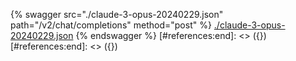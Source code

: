 [#references:start]: <> ({ "template": "openapi" })
[#references:start]: <> ({ "template": "openapi" })
{% swagger src="./claude-3-opus-20240229.json" path="/v2/chat/completions" method="post" %}
[./claude-3-opus-20240229.json](./claude-3-opus-20240229.json)
{% endswagger %}
[#references:end]: <> ({})
[#references:end]: <> ({})